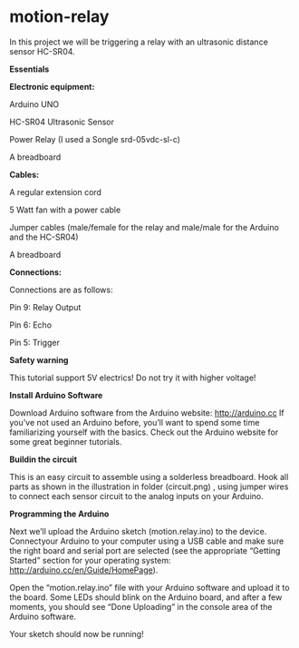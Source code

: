 # motion-relay

In this project we will be triggering a relay with an ultrasonic distance sensor HC-SR04.

<b> Essentials </b> 

<b> Electronic equipment: </b>

Arduino UNO

HC-SR04 Ultrasonic Sensor

Power Relay (I used a Songle srd-05vdc-sl-c)

A breadboard


<b> Cables: </b>

A regular extension cord 

5 Watt fan with a power cable 

Jumper cables (male/female for the relay and male/male for the Arduino and the HC-SR04)

A breadboard


<b> Connections: </b>


Connections are as follows:

Pin 9: Relay Output

Pin 6: Echo

Pin 5: Trigger 

<b> Safety warning </b>

This tutorial support 5V electrics!
Do not try it with higher voltage! 

<b> Install Arduino Software </b>

Download Arduino software from the Arduino website: http://arduino.cc If you’ve not used an Arduino before, you’ll want to spend some time familiarizing yourself with the basics. Check out the Arduino website for some great beginner tutorials.

<b> Buildin the circuit </b>

This is an easy circuit to assemble using a solderless breadboard. 
Hook all parts as shown in the illustration in folder (circuit.png) , using jumper wires to connect each sensor circuit to the analog inputs on your Arduino.

<b> Programming the Arduino </b>

Next we’ll upload the Arduino sketch (motion.relay.ino) to the device. Connectyour Arduino to your computer using a USB cable and make sure the right board and serial port are selected (see the appropriate “Getting Started” section for your operating system: http://arduino.cc/en/Guide/HomePage).

Open the “motion.relay.ino” file with your Arduino software and upload it to the board. Some LEDs should blink on the Arduino board, and after a few moments, you should see “Done Uploading” in the console area of the Arduino software.

Your sketch should now be running!



